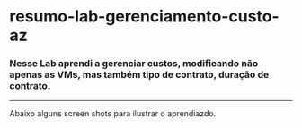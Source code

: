 # resumo-lab-gerenciamento-custo-az

### Nesse Lab aprendi a gerenciar custos, modificando não apenas as VMs, mas também tipo de contrato, duração de contrato.

----

Abaixo alguns screen shots para ilustrar o aprendiazdo.

